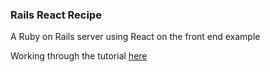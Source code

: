 ### Rails React Recipe
A Ruby on Rails server using React on the front end example

Working through the tutorial [here](https://www.digitalocean.com/community/tutorials/how-to-set-up-a-ruby-on-rails-project-with-a-react-frontend)

